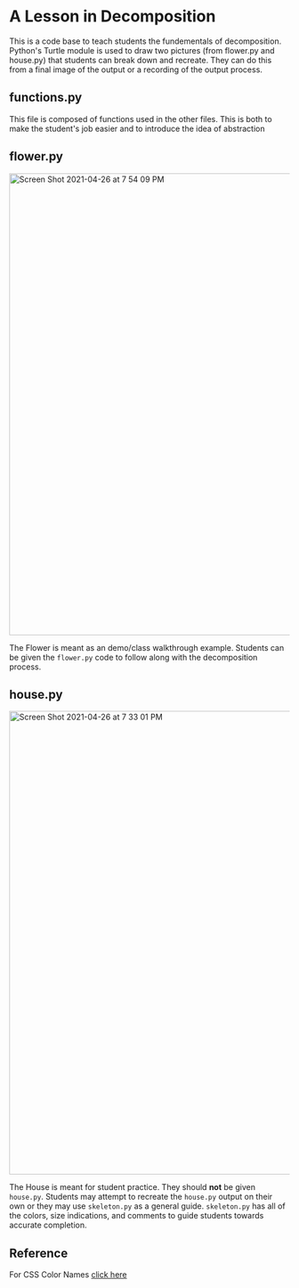 # A Lesson in Decomposition
This is a code base to teach students the fundementals of decomposition. Python's Turtle module is used to draw two pictures (from flower.py and house.py) that students can break down and recreate. They can do this from a final image of the output or a recording of the output process.

## functions.py
This file is composed of functions used in the other files. This is both to make the student's job easier and to introduce the idea of abstraction

## flower.py
<img width="829" alt="Screen Shot 2021-04-26 at 7 54 09 PM" src="https://user-images.githubusercontent.com/22852389/116165128-2b4c7380-a6c9-11eb-8625-53cc59ded045.png">

The Flower is meant as an demo/class walkthrough example. Students can be given the `flower.py` code to follow along with the decomposition process. 

## house.py
<img width="832" alt="Screen Shot 2021-04-26 at 7 33 01 PM" src="https://user-images.githubusercontent.com/22852389/116165469-f1c83800-a6c9-11eb-94f7-95089b470c96.png">

The House is meant for student practice. They should **not** be given `house.py`. Students may attempt to recreate the `house.py` output on their own or they may use `skeleton.py` as a general guide. `skeleton.py` has all of the colors, size indications, and comments to guide students towards accurate completion.

## Reference
For CSS Color Names [click here](http://davidbau.com/colors/)
